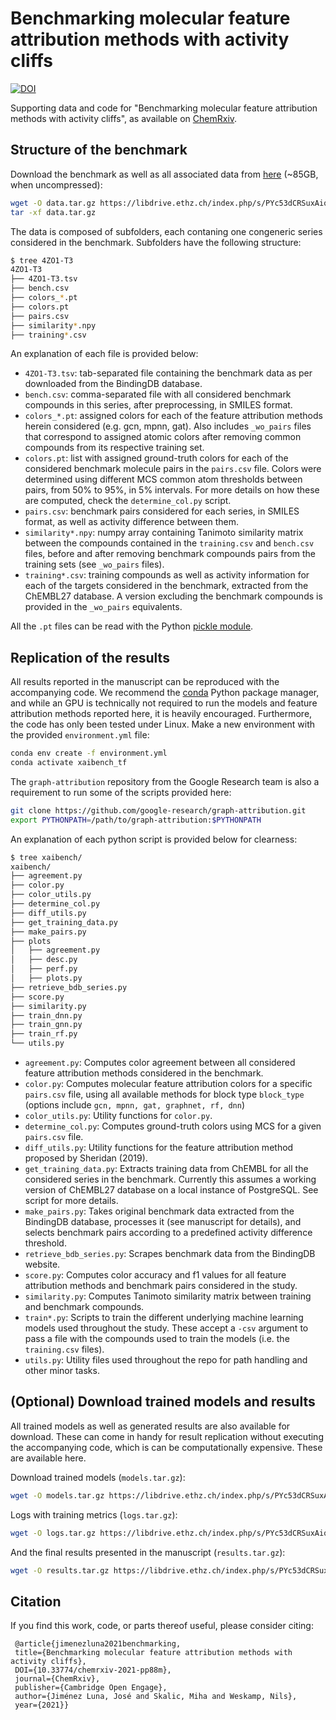 # Benchmarking molecular feature attribution methods with activity cliffs

[![DOI](https://zenodo.org/badge/DOI/10.5281/zenodo.5523952.svg)](https://doi.org/10.5281/zenodo.5523952)

Supporting data and code for "Benchmarking molecular feature attribution methods with activity cliffs", as available on [ChemRxiv](https://chemrxiv.org/engage/chemrxiv/article-details/613b21fe27d906d4c183cfc1).


## Structure of the benchmark

Download the benchmark as well as all associated data from [here](https://www.research-collection.ethz.ch/handle/20.500.11850/504716) (~85GB, when uncompressed):


```bash
wget -O data.tar.gz https://libdrive.ethz.ch/index.php/s/PYc53dCRSuxAiqC/download
tar -xf data.tar.gz
```

The data is composed of subfolders, each contaning one congeneric series considered in the benchmark. Subfolders have the following structure:

```bash
$ tree 4ZO1-T3
4ZO1-T3
├── 4ZO1-T3.tsv
├── bench.csv
├── colors_*.pt 
├── colors.pt
├── pairs.csv
├── similarity*.npy
├── training*.csv

```

An explanation of each file is provided below:


* `4ZO1-T3.tsv`: tab-separated file containing the benchmark data as per downloaded from the BindingDB database.
* `bench.csv`: comma-separated file with all considered benchmark compounds in this series, after preprocessing, in SMILES format. 
* `colors_*.pt`: assigned colors for each of the feature attribution methods herein considered (e.g. gcn, mpnn, gat). Also includes `_wo_pairs` files that correspond to assigned atomic colors after removing common compounds from its respective training set.
* `colors.pt`: list with assigned ground-truth colors for each of the considered benchmark molecule pairs in the `pairs.csv` file. Colors were determined using different MCS common atom thresholds between pairs, from 50% to 95%, in 5% intervals. For more details on how these are computed, check the `determine_col.py` script.
* `pairs.csv`: benchmark pairs considered for each series, in SMILES format, as well as activity difference between them.
* `similarity*.npy`: numpy array containing Tanimoto similarity matrix between the compounds contained in the `training.csv` and `bench.csv` files, before and after removing benchmark compounds pairs from the training sets (see `_wo_pairs` files).
* `training*.csv`: training compounds as well as activity information for each of the targets considered in the benchmark, extracted from the ChEMBL27 database. A version excluding the benchmark compounds is provided in the `_wo_pairs` equivalents.

All the `.pt` files can be read with the Python [pickle module](https://docs.python.org/3/library/pickle.html).


## Replication of the results

All results reported in the manuscript can be reproduced with the accompanying code. We recommend the [conda](https://docs.conda.io/en/latest/miniconda.html) Python package manager, and while an GPU is technically not required to run the models and feature attribution methods reported here, it is heavily encouraged. Furthermore, the code has only been tested under Linux. Make a new environment with the provided `environment.yml` file:

```bash
conda env create -f environment.yml
conda activate xaibench_tf
```

The `graph-attribution` repository from the Google Research team is also a requirement to run some of the scripts provided here:

```bash
git clone https://github.com/google-research/graph-attribution.git
export PYTHONPATH=/path/to/graph-attribution:$PYTHONPATH
```

An explanation of each python script is provided below for clearness:

```bash
$ tree xaibench/
xaibench/
├── agreement.py
├── color.py
├── color_utils.py
├── determine_col.py
├── diff_utils.py
├── get_training_data.py
├── make_pairs.py
├── plots
│   ├── agreement.py
│   ├── desc.py
│   ├── perf.py
│   ├── plots.py
├── retrieve_bdb_series.py
├── score.py
├── similarity.py
├── train_dnn.py
├── train_gnn.py
├── train_rf.py
└── utils.py
```

* `agreement.py`: Computes color agreement between all considered feature attribution methods considered in the benchmark.
* `color.py`: Computes molecular feature attribution colors for a specific `pairs.csv` file, using all available methods for block type `block_type` (options include `gcn, mpnn, gat, graphnet, rf, dnn`) 
* `color_utils.py`: Utility functions for `color.py`.
* `determine_col.py`: Computes ground-truth colors using MCS for a given `pairs.csv` file.
* `diff_utils.py`: Utility functions for the feature attribution method proposed by Sheridan (2019).
* `get_training_data.py`: Extracts training data from ChEMBL for all the considered series in the benchmark. Currently this assumes a working version of ChEMBL27 database on a local instance of PostgreSQL. See script for more details.
* `make_pairs.py`: Takes original benchmark data extracted from the BindingDB database, processes it (see manuscript for details), and selects benchmark pairs according to a predefined activity difference threshold.
* `retrieve_bdb_series.py`: Scrapes benchmark data from the BindingDB website.
* `score.py`: Computes color accuracy and f1 values for all feature attribution methods and benchmark pairs considered in the study.
* `similarity.py`: Computes Tanimoto similarity matrix between training and benchmark compounds.
* `train*.py`: Scripts to train the different underlying machine learning models used throughout the study. These accept a `-csv` argument to pass a file with the compounds used to train the models (i.e. the `training.csv` files).
* `utils.py`: Utility files used throughout the repo for path handling and other minor tasks. 


## (Optional) Download trained models and results

All trained models as well as generated results are also available for download. These can come in handy for result replication without executing the accompanying code, which is can be computationally expensive. These are available here.

Download trained models (`models.tar.gz`):

```bash
wget -O models.tar.gz https://libdrive.ethz.ch/index.php/s/PYc53dCRSuxAiqC/download
```

Logs with training metrics (`logs.tar.gz`):

```bash
wget -O logs.tar.gz https://libdrive.ethz.ch/index.php/s/PYc53dCRSuxAiqC/download
```

And the final results presented in the manuscript (`results.tar.gz`):

```bash
wget -O results.tar.gz https://libdrive.ethz.ch/index.php/s/PYc53dCRSuxAiqC/download
```

## Citation

If you find this work, code, or parts thereof useful, please consider citing:

```
 @article{jimenezluna2021benchmarking,
 title={Benchmarking molecular feature attribution methods with activity cliffs},
 DOI={10.33774/chemrxiv-2021-pp88m},
 journal={ChemRxiv},
 publisher={Cambridge Open Engage},
 author={Jiménez Luna, José and Skalic, Miha and Weskamp, Nils},
 year={2021}}

```

